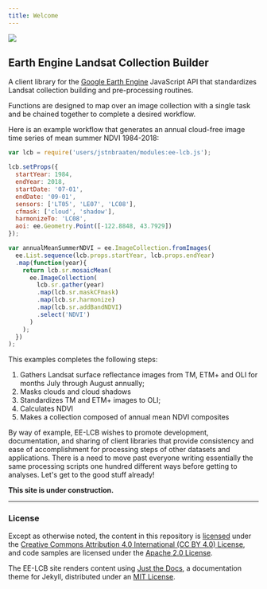 ```yaml
---
title: Welcome
---
```


<img src='https://jdbcode.github.io/EE-LCB/assets/images/ee-lcb-logo.svg'>

## Earth Engine Landsat Collection Builder

A client library for the [Google Earth Engine](https://earthengine.google.com/) JavaScript API that standardizes 
Landsat collection building and pre-processing routines.

Functions are designed to map over an image collection with a single task and be chained
together to complete a desired workflow.

Here is an example workflow that generates an annual cloud-free image time series
of mean summer NDVI 1984-2018:

```js
var lcb = require('users/jstnbraaten/modules:ee-lcb.js'); 

lcb.setProps({
  startYear: 1984,
  endYear: 2018,
  startDate: '07-01',
  endDate: '09-01',
  sensors: ['LT05', 'LE07', 'LC08'],
  cfmask: ['cloud', 'shadow'],
  harmonizeTo: 'LC08',
  aoi: ee.Geometry.Point([-122.8848, 43.7929])
});

var annualMeanSummerNDVI = ee.ImageCollection.fromImages(
  ee.List.sequence(lcb.props.startYear, lcb.props.endYear)
  .map(function(year){
    return lcb.sr.mosaicMean(
      ee.ImageCollection(
        lcb.sr.gather(year)
        .map(lcb.sr.maskCFmask)
        .map(lcb.sr.harmonize)
        .map(lcb.sr.addBandNDVI)
        .select('NDVI')
	  )
    );
  })
);
```

This examples completes the following steps:

1. Gathers Landsat surface reflectance images from TM, ETM+ and OLI for months July through August annually; 
2. Masks clouds and cloud shadows
3. Standardizes TM and ETM+ images to OLI;
4. Calculates NDVI
5. Makes a collection composed of annual mean NDVI composites

By way of example, EE-LCB wishes to promote development, documentation, and sharing of client libraries that
provide consistency and ease of accomplishment for processing steps of other datasets and applications.
There is a need to move past everyone writing essentially the same processing scripts one hundred different 
ways before getting to analyses. Let's get to the good stuff already! 

**This site is under construction.**

---

### License

Except as otherwise noted, the content in this repository is [licensed](https://jdbcode.github.io/EE-LCB/terms/ee-lcb-license.html) under the
[Creative Commons Attribution 4.0 International (CC BY 4.0) License](https://creativecommons.org/licenses/by/4.0/), and
code samples are licensed under the [Apache 2.0 License](http://www.apache.org/licenses/LICENSE-2.0).

The EE-LCB site renders content using [Just the Docs](https://github.com/pmarsceill/just-the-docs), 
a documentation theme for Jekyll, distributed under an [MIT License](https://jdbcode.github.io/EE-LCB/terms/ee-lcb-license.html). 






